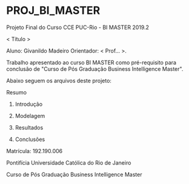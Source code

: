 # PROJ_BI_MASTER
Projeto Final do Curso CCE PUC-Rio - BI MASTER 2019.2

< Título >

Aluno: Givanildo Madeiro
Orientador: < Prof... >.

Trabalho apresentado ao curso BI MASTER como pré-requisito para conclusão de "Curso de Pós Graduação Business Intelligence Master".

Abaixo seguem os arquivos deste projeto:

Resumo

1. Introdução

2. Modelagem

3. Resultados

4. Conclusões

Matrícula: 192.190.006

Pontifícia Universidade Católica do Rio de Janeiro

Curso de Pós Graduação Business Intelligence Master
